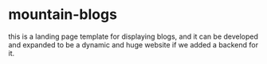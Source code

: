 # mountain-blogs
this is a landing page template for displaying blogs, and it can be developed and expanded to be a dynamic and huge website if we added a backend for it.
